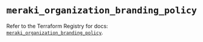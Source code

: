 # `meraki_organization_branding_policy`

Refer to the Terraform Registry for docs: [`meraki_organization_branding_policy`](https://registry.terraform.io/providers/ciscodevnet/meraki/1.7.1/docs/resources/organization_branding_policy).

